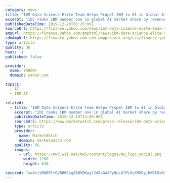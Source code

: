 ```yaml
---
category: news
title: "IBM Data Science Elite Team Helps Propel IBM to #1 in Global AI Market Share"
excerpt: "IDC ranks IBM number one in global AI market share by revenue, with companies leveraging the Elite Team to apply ... This joint collaboration resulted in a machine learning pipeline, via Watson, that fully utilized all of our data signals to produce models that increase the performance over our previous models by 200% or more."
publishedDateTime: 2019-12-20T01:25:00Z
sourceUrl: https://finance.yahoo.com/news/ibm-data-science-elite-team-140000934.html
ampUrl: https://finance.yahoo.com/amphtml/news/ibm-data-science-elite-team-140000934.html
cdnAmpUrl: https://finance-yahoo-com.cdn.ampproject.org/c/s/finance.yahoo.com/amphtml/news/ibm-data-science-elite-team-140000934.html
type: article
quality: 36
heat: -1
published: false

provider:
  name: YAHOO!
  domain: yahoo.com

topics:
  - AI
  - IBM AI

related:
  - title: "IBM Data Science Elite Team Helps Propel IBM to #1 in Global AI Market Share"
    excerpt: "IDC ranks IBM number one in global AI market share by revenue, with companies leveraging the Elite Team to apply ... This joint collaboration resulted in a machine learning pipeline, via Watson, that fully utilized all of our data signals to produce models that increase the performance over our previous models by 200% or more."
    publishedDateTime: 2019-12-19T13:00:00Z
    sourceUrl: https://www.marketwatch.com/press-release/ibm-data-science-elite-team-helps-propel-ibm-to-1-in-global-ai-market-share-2019-12-19
    type: article
    provider:
      name: MarketWatch
      domain: marketwatch.com
    quality: 66
    images:
      - url: https://mw3.wsj.net/mw5/content/logos/mw_logo_social.png
        width: 1200
        height: 630

secured: "ma4+/sMQBTC+GV00WCcgI6BVDKogJJd9pGa2FyQncGlPL5sXHSOyjhXRIGsRsqt9tJ02J+cnlg5brXZ5tFPc+i4XP97w1r/Z3nhwqe6ptkSk7+JMXiWdlHbJ9EFkrF7T8VpGXu52vVIqqbq3sz1XkMcE2XkF2WSZ9hDswFAgxXvwcNPixPp0qREKIM1IMYIv+NL0aVSD1CjwtHY64o+KN4vTEzwPnE3G78U0ubAXm9boDWdHL48foN1DZGm1zH2auc5k3steqZeBXklq2EXCKw==;l+QR37Xj2VIvR9zt48MgpA=="
---
```


